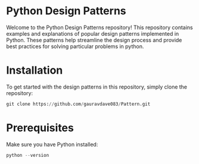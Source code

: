 # Python Design Patterns

Welcome to the Python Design Patterns repository! This repository contains examples and explanations of popular design patterns implemented in Python. These patterns help streamline the design process and provide best practices for solving particular problems in python.

# Installation
To get started with the design patterns in this repository, simply clone the repository:

```python
git clone https://github.com/gauravdave083/Pattern.git
```

# Prerequisites
Make sure you have Python installed:

```python
python --version
```